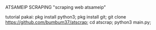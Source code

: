 ATSAMEIP SCRAPING
"scraping web atsameip"

tutorial pakai:
pkg install python3;
pkg install git;
git clone https://github.com/bumbum37/atscrap;
cd atscrap;
python3 main.py;
 

